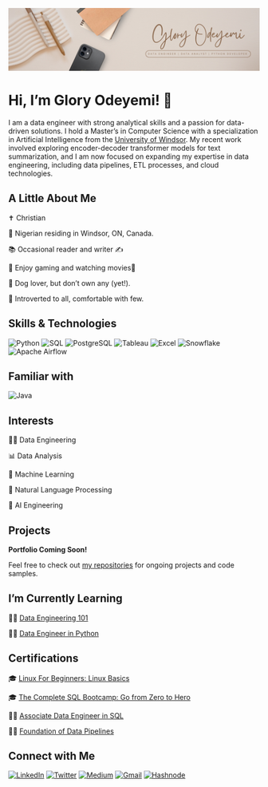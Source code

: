 ![Banner](images/My%20Banner.png)

# Hi, I’m Glory Odeyemi! 👋
I am a data engineer with strong analytical skills and a passion for data-driven solutions. I hold a Master’s in Computer Science with a specialization in Artificial Intelligence from the <a href="https://www.uwindsor.ca/" target="_blank">University of Windsor</a>. My recent work involved exploring encoder-decoder transformer models for text summarization, and I am now focused on expanding my expertise in data engineering, including data pipelines, ETL processes, and cloud technologies.

## A Little About Me
✝️ Christian

🏡 Nigerian residing in Windsor, ON, Canada.

📚 Occasional reader and writer ✍️

🧩 Enjoy gaming and watching movies🍿

🐶 Dog lover, but don’t own any (yet!).

🌱 Introverted to all, comfortable with few.

## Skills & Technologies  
![Python](https://img.shields.io/badge/-Python-3776AB?logo=python&logoColor=white) ![SQL](https://img.shields.io/badge/-SQL-4479A1?logo=mysql&logoColor=white) ![PostgreSQL](https://img.shields.io/badge/-PostgreSQL-4169E1?logo=postgresql&logoColor=white) ![Tableau](https://img.shields.io/badge/-Tableau-E97627?logo=tableau&logoColor=white) ![Excel](https://img.shields.io/badge/-Excel-217346?logo=microsoft-excel&logoColor=white) ![Snowflake](https://img.shields.io/badge/-Snowflake-29B5E8?logo=snowflake&logoColor=white) ![Apache Airflow](https://img.shields.io/badge/-Airflow-017CEE?logo=apache-airflow&logoColor=white)

## Familiar with
![Java](https://img.shields.io/badge/-Java-007396?logo=java&logoColor=white)

## Interests
👩‍💻 Data Engineering

📊 Data Analysis

🤖 Machine Learning

🤖 Natural Language Processing

🤖 AI Engineering

## Projects
**Portfolio Coming Soon!**

Feel free to check out <a href="https://github.com/gloryodeyemi?tab=repositories" target="_blank">my repositories</a> for ongoing projects and code samples.

## I’m Currently Learning
👩‍💻 <a href="https://www.startdataengineering.com/email-course/" target="_blank">Data Engineering 101</a>

👩‍💻 <a href="https://app.datacamp.com/learn/career-tracks/data-engineer-in-python?showLatestVersion=true" target="_blank">Data Engineer in Python</a>

<!--
👩‍💻 <a href="https://www.udemy.com/course/100-days-of-code/" target="_blank">100 Days of Code: The Complete Python Pro Bootcamp</a>

👩‍💻 <a href="https://www.youtube.com/watch?v=rGx1QNdYzvs&list=PLUaB-1hjhk8FE_XZ87vPPSfHqb6OcM0cF" target="_blank">Data Analyst Bootcamp</a>
-->

## Certifications
🎓 <a href="https://drive.google.com/file/d/1yOSJUCNt9guHYM2JQFDffJ2fz0I_35QV/view?usp=sharing" target="_blank">Linux For Beginners: Linux Basics</a>

🎓 <a href="https://drive.google.com/file/d/1Z060jwKi9e-XusRCjMzkfmc_JyTYxvL3/view?usp=drive_link" target="_blank">The Complete SQL Bootcamp: Go from Zero to Hero</a>

👩‍💻 <a href="https://www.datacamp.com/completed/statement-of-accomplishment/track/c5b5c38ae5c0fb7ef243857d49ac85b020c6bd2c" target="_blank">Associate Data Engineer in SQL</a>

👩‍💻 <a href="https://www.analystbuilder.com/achievements/verify/IAGI95OQTI?r=pgVdz8ZypKn0XkJoFS4QevVkQ" target="_blank">Foundation of Data Pipelines</a>

## Connect with Me
[![LinkedIn](https://img.shields.io/badge/-LinkedIn-blue?style=flat&logo=Linkedin&logoColor=white)](https://www.linkedin.com/in/glory-odeyemi-a3a680169/)
[![Twitter](https://img.shields.io/badge/-Twitter-1DA1F2?style=flat&logo=twitter&logoColor=white)](https://twitter.com/GloryOdeyemi)
[![Medium](https://img.shields.io/badge/-Medium-12100E?logo=medium&logoColor=white)](https://glowcodes.medium.com/)
[![Gmail](https://img.shields.io/badge/-Gmail-D14836?logo=gmail&logoColor=white)](mailto:glowcodes01@gmail.com)
[![Hashnode](https://img.shields.io/badge/-Hashnode-2962FF?logo=hashnode&logoColor=white)](https://glowcodes.hashnode.dev/)


<!--
![NumPy](https://img.shields.io/badge/-NumPy-013243?logo=numpy&logoColor=white)
![Pandas](https://img.shields.io/badge/-Pandas-150458?logo=pandas&logoColor=white)
![SciPy](https://img.shields.io/badge/-SciPy-8CAAE6?logo=scipy&logoColor=white)
![Matplotlib](https://img.shields.io/badge/-Matplotlib-003B57?logo=matplotlib&logoColor=white)
![Seaborn](https://img.shields.io/badge/-Seaborn-30B8B1?logo=seaborn&logoColor=white)
![Scikit-learn](https://img.shields.io/badge/-Scikit%20Learn-F7931E?logo=scikit-learn&logoColor=white)
![Beautiful Soup](https://img.shields.io/badge/-Beautiful%20Soup-FFFFFF?logo=beautifulsoup&logoColor=black)
![Requests](https://img.shields.io/badge/-Requests-FF6F20?logo=requests&logoColor=white)
-->

<!--
**gloryodeyemi/gloryodeyemi** is a ✨ _special_ ✨ repository because its `README.md` (this file) appears on your GitHub profile.

Here are some ideas to get you started:

- 🔭 I’m currently working on ...
- 🌱 I’m currently learning ...
- 👯 I’m looking to collaborate on ...
- 🤔 I’m looking for help with ...
- 💬 Ask me about ...
- 📫 How to reach me: ...
- 😄 Pronouns: ...
- ⚡ Fun fact: ...
-->
